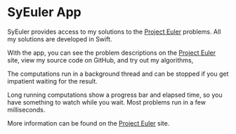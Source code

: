 # SyEuler App

SyEuler provides access to my solutions to the [Project Euler](https://projecteuler.net) problems. All my solutions are developed in Swift. 

With the app, you can see the problem descriptions on the [Project Euler](https://projecteuler.net) site, view my source code on GitHub, and try out my algorithms, 

The computations run in a background thread and can be stopped if you get impatient waiting for the result.

Long running computations show a progress bar and elapsed time, so you have something to watch while you wait. Most problems run in a few milliseconds.

More information can be found on the [Project Euler](https://projecteuler.net) site.
